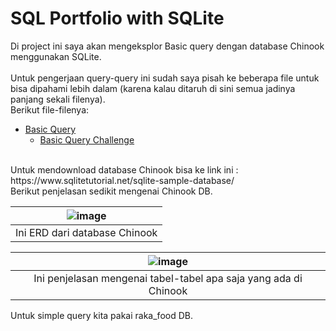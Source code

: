 # SQL Portfolio with SQLite
Di project ini saya akan mengeksplor Basic query dengan database Chinook menggunakan SQLite.<br>
<br>
Untuk pengerjaan query-query ini sudah saya pisah ke beberapa file untuk bisa dipahami lebih dalam (karena kalau ditaruh di sini semua jadinya panjang sekali filenya).<br>
Berikut file-filenya: 
- [Basic Query](https://github.com/zeinhanafi/SQLPortfolio/blob/main/SQL%20Portfolio%20with%20SQLite/Basic%20Query.md#basic-query)
  - [Basic Query Challenge](https://github.com/zeinhanafi/SQLPortfolio/blob/main/SQL%20Portfolio%20with%20SQLite/Basic%20Query%20-%20Challenges.md)<br>
<br>
Untuk mendownload database Chinook bisa ke link ini : https://www.sqlitetutorial.net/sqlite-sample-database/<br>
Berikut penjelasan sedikit mengenai Chinook DB.<br>

|![image](https://github.com/zeinhanafi/SQLPortfolio/assets/36752861/6f521fd0-43fb-473e-bf90-be696fa43ae1)|
|:--:|
| Ini ERD dari database Chinook |

|![image](https://github.com/zeinhanafi/SQLPortfolio/assets/36752861/c1554ae1-d82b-4a5a-9b48-a05dea3f1caa)|
|:--:|
|Ini penjelasan mengenai tabel-tabel apa saja yang ada di Chinook|

Untuk simple query kita pakai raka_food DB. 
